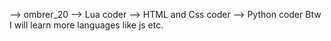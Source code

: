 
--> ombrer_20
--> Lua coder
--> HTML and Css coder
--> Python coder
Btw I will learn more languages like js etc.
